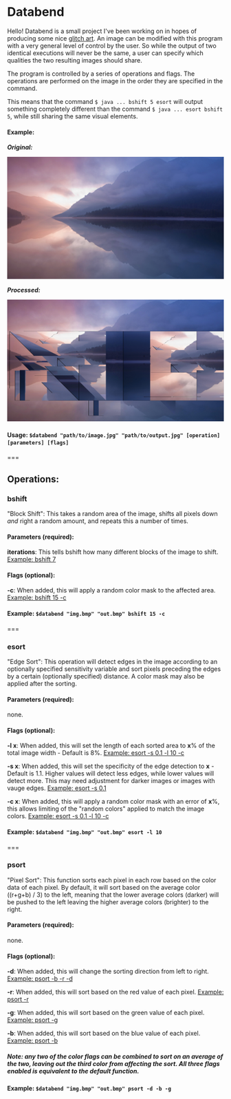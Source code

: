 Databend
========

Hello! Databend is a small project I've been working on in hopes of producing some nice [glitch art](https://www.glitch_art.reddit.com). An image can be modified with this program with a very general level of control by the user. So while the output of two identical executions will never be the same, a user can specify which qualities the two resulting images should share. 

The program is controlled by a series of operations and flags. The operations are performed on the image in the order they are specified in the command. 

This means that the command ```$ java ... bshift 5 esort``` will output something completely different than the command ```$ java ... esort bshift 5```, while still sharing the same visual elements. 

#### Example: 
***Original:***

![Original](https://raw.githubusercontent.com/cschlisner/Databend/master/Examples/Original.jpg)


***Processed:***

![Processed](https://raw.githubusercontent.com/cschlisner/Databend/master/Examples/Processed.jpg)

#### Usage: <code>$databend "path/to/image.jpg" "path/to/output.jpg" [operation] [parameters] [flags] </code>

===

## Operations:

### bshift
"Block Shift": This takes a random area of the image, shifts all pixels down <i>and</i> right a random amount, and repeats this a number of times.

#### Parameters (required):
<b>iterations</b>: This tells bshift how many different blocks of the image to shift. 
[Example: bshift 7](https://github.com/cschlisner/Databend/blob/master/Examples/bshift/7.jpg)

#### Flags (optional):
<b>-c</b>: When added, this will apply a random color mask to the affected area.
[Example: bshift 15 -c](https://github.com/cschlisner/Databend/blob/master/Examples/bshift/15-c.jpg)
#### Example: <code>$databend "img.bmp" "out.bmp" bshift 15 -c</code> 

===

### esort
"Edge Sort": This operation will detect edges in the image according to an optionally specified sensitivity variable and sort pixels preceding the edges by a certain (optionally specified) distance. A color mask may also be applied after the sorting.  

#### Parameters (required):
none.

#### Flags (optional):
<b>-l x</b>: When added, this will set the length of each sorted area to <b>x</b>% of the total image width - Default is 8%. 
[Example: esort -s 0.1 -l 10 -c](https://github.com/cschlisner/Databend/blob/master/Examples/esort/-s0.1-l10-c.jpg)

<b>-s x</b>: When added, this will set the specificity of the edge detection to <b>x</b> - Default is 1.1. Higher values will detect less edges, while lower values will detect more. This may need adjustment for darker images or images with vauge edges. 
[Example: esort -s 0.1](https://github.com/cschlisner/Databend/blob/master/Examples/esort/-s0.1.jpg)

<b>-c x</b>: When added, this will apply a random color mask with an error of <b>x</b>%, this allows limiting of the "random colors" applied to match the image colors. 
[Example: esort -s 0.1 -l 10 -c](https://github.com/cschlisner/Databend/blob/master/Examples/esort/-s0.1-l10-c.jpg)

#### Example: <code>$databend "img.bmp" "out.bmp" esort -l 10</code>
  
===

### psort
"Pixel Sort": This function sorts each pixel in each row based on the color data of each pixel. By default, it will sort based on the average color ((r+g+b) / 3) to the left, meaning that the lower average colors (darker) will be pushed to the left leaving the higher average colors (brighter) to the right. 

#### Parameters (required):
none.

#### Flags (optional):
<b>-d</b>: When added, this will change the sorting direction from left to right.
[Example: psort -b -r -d](https://github.com/cschlisner/Databend/blob/master/Examples/psort/-b-r-d.jpg)

<b>-r</b>: When added, this will sort based on the red value of each pixel.
[Example: psort -r](https://github.com/cschlisner/Databend/blob/master/Examples/psort/-r.jpg)

<b>-g</b>: When added, this will sort based on the green value of each pixel.
[Example: psort -g](https://github.com/cschlisner/Databend/blob/master/Examples/psort/-g.jpg)

<b>-b</b>: When added, this will sort based on the blue value of each pixel.
[Example: psort -b](https://github.com/cschlisner/Databend/blob/master/Examples/psort/-b.jpg)

##### <i>Note: any two of the color flags can be combined to sort on an average of the two, leaving out the third color from affecting the sort. All three flags enabled is equivalent to the default function.</i>

#### Example: <code>$databend "img.bmp" "out.bmp" psort -d -b -g</code>

